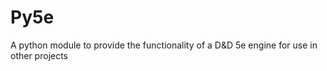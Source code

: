 # Py5e
A python module to provide the functionality of a D&amp;D 5e engine for use in other projects
